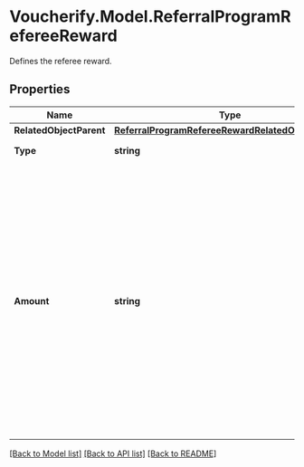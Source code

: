 # Voucherify.Model.ReferralProgramRefereeReward
Defines the referee reward.

## Properties

Name | Type | Description | Notes
------------ | ------------- | ------------- | -------------
**RelatedObjectParent** | [**ReferralProgramRefereeRewardRelatedObjectParent**](ReferralProgramRefereeRewardRelatedObjectParent.md) |  | [optional] 
**Type** | **string** | Type of reward. | [optional] 
**Amount** | **string** | Define the number of &#x60;points&#x60; to add to a loyalty card or &#x60;credits&#x60; to the balance on a gift card. In case of the gift card, the value is multiplied by 100 to precisely represent 2 decimal places. For example, $100 amount is written as 10000. | [optional] 

[[Back to Model list]](../README.md#documentation-for-models) [[Back to API list]](../README.md#documentation-for-api-endpoints) [[Back to README]](../README.md)

